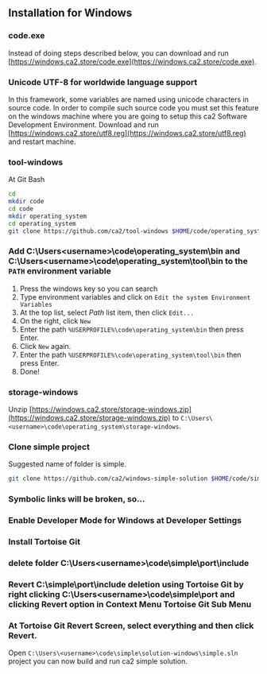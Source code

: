 ## Installation for Windows

### code.exe

Instead of doing steps described below, you can download and run [https://windows.ca2.store/code.exe](https://windows.ca2.store/code.exe).

### Unicode UTF-8 for worldwide language support
In this framework, some variables are named using unicode characters in source code. In order to compile such source code you must set this feature on the windows machine where you are going to setup this ca2 Software Development Environment.
Download and run [https://windows.ca2.store/utf8.reg](https://windows.ca2.store/utf8.reg) and restart machine.

### tool-windows
At Git Bash
```bash
cd
mkdir code
cd code
mkdir operating_system
cd operating_system
git clone https://github.com/ca2/tool-windows $HOME/code/operating_system/tool --recurse-submodules
```

### Add C:\Users\<username>\code\operating_system\bin and C:\Users\<username>\code\operating_system\tool\bin to the `PATH` environment variable
1. Press the windows key so you can search
2. Type environment variables and click on `Edit the system Environment Variables`
3. At the top list, select *Path* list item, then click `Edit...`
4. On the right, click `New`
5. Enter the path `%USERPROFILE%\code\operating_system\bin` then press Enter.
6. Click `New` again.
7. Enter the path `%USERPROFILE%\code\operating_system\tool\bin` then press Enter.
8. Done!

### storage-windows
Unzip [https://windows.ca2.store/storage-windows.zip](https://windows.ca2.store/storage-windows.zip) to `C:\Users\<username>\code\operating_system\storage-windows`.

### Clone simple project
Suggested name of folder is simple.
```bash
git clone https://github.com/ca2/windows-simple-solution $HOME/code/simple --recurse-submodules
```

### Symbolic links will be broken, so...

### Enable Developer Mode for Windows at Developer Settings

### Install Tortoise Git

### delete folder C:\Users\<username>\code\simple\port\include

### Revert C:\simple\port\include deletion using Tortoise Git by right clicking C:\Users\<username>\code\simple\port and clicking Revert option in Context Menu Tortoise Git Sub Menu

### At Tortoise Git Revert Screen, select everything and then click Revert.

Open `C:\Users\<username>\code\simple\solution-windows\simple.sln` project you can now build and run ca2 simple solution.



